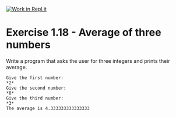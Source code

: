 [![Work in Repl.it](https://classroom.github.com/assets/work-in-replit-14baed9a392b3a25080506f3b7b6d57f295ec2978f6f33ec97e36a161684cbe9.svg)](https://classroom.github.com/online_ide?assignment_repo_id=5305538&assignment_repo_type=AssignmentRepo)
# Exercise 1.18 - Average of three numbers

Write a program that asks the user for three integers and prints their average.

```plaintext
Give the first number:
*2*
Give the second number:
*8*
Give the third number:
*3*
The average is 4.333333333333333
```
